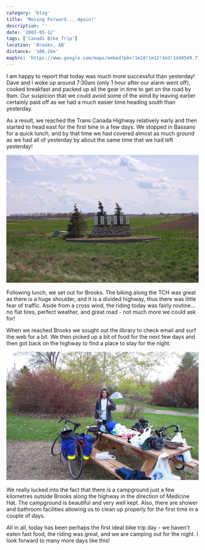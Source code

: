 ```yaml
---
category: 'blog'
title: 'Moving Forward... Again!'
description: ''
date: '2003-05-12'
tags: ['Canads Bike Trip']
location: 'Brooks, AB'
distance: '108.2km'
mapSrc: 'https://www.google.com/maps/embed?pb=!1m18!1m12!1m3!1d40549.71380384322!2d-111.92113798930852!3d50.5647244996532!2m3!1f0!2f0!3f0!3m2!1i1024!2i768!4f13.1!3m3!1m2!1s0x536d63a9d3e080c1%3A0xdf38ccbe9fee9a51!2sBrooks%2C%20AB!5e0!3m2!1sen!2sca!4v1609170922892!5m2!1sen!2sca'
---
```

I am happy to report that today was much more successful than yesterday! Dave and I woke up around 7:30am (only 1 hour after our alarm went off), cooked breakfast and packed up all the gear in time to get on the road by 9am. Our suspicion that we could avoid some of the wind by leaving earlier certainly paid off as we had a much easier time heading south than yesterday.

As a result, we reached the Trans Canada Highway relatively early and then started to head east for the first time in a few days. We stopped in Bassano for a quick lunch, and by that time we had covered almost as much ground as we had all of yesterday by about the same time that we had left yesterday!

![](./can_bike_trip_093.jpg)

Following lunch, we set out for Brooks. The biking along the TCH was great as there is a huge shoulder, and it is a divided highway, thus there was little fear of traffic. Aside from a cross wind, the riding today was fairly routine... no flat tires, perfect weather, and great road - not much more we could ask for!

When we reached Brooks we sought out the library to check email and surf the web for a bit. We then picked up a bit of food for the next few days and then got back on the highway to find a place to stay for the night.

![](./can_bike_trip_094.jpg)

We really lucked into the fact that there is a campground just a few kilometres outside Brooks along the highway in the direction of Medicine Hat. The campground is beautiful and very well kept. Also, there are shower and bathroom facilities allowing us to clean up properly for the first time in a couple of days.

All in all, today has been perhaps the first ideal bike trip day - we haven't eaten fast food, the riding was great, and we are camping out for the night. I look forward to many more days like this!